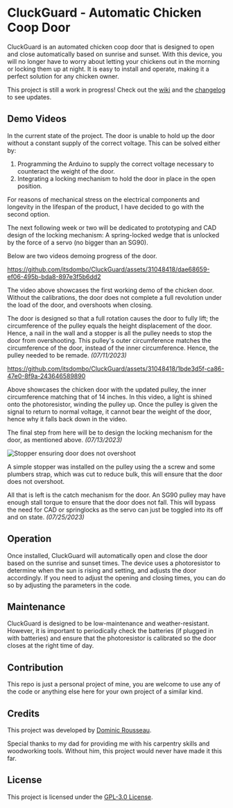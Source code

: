 # CluckGuard - Automatic Chicken Coop Door

CluckGuard is an automated chicken coop door that is designed to open and close automatically based on sunrise and sunset. With this device, you will no longer have to worry about letting your chickens out in the morning or locking them up at night. It is easy to install and operate, making it a perfect solution for any chicken owner.

This project is still a work in progress! Check out the [wiki](https://github.com/itsdombo/CluckGuard/wiki) and the [changelog](changelog.md) to see updates.

## Demo Videos

In the current state of the project. The door is unable to hold up the door without a constant supply of the correct voltage. This can be solved either by:
1. Programming the Arduino to supply the correct voltage necessary to counteract the weight of the door.
2. Integrating a locking mechanism to hold the door in place in the open position.

For reasons of mechanical stress on the electrical components and longevity in the lifespan of the product, I have decided to go with the second option.

The next following week or two will be dedicated to prototyping and CAD design of the locking mechanism: A spring-locked wedge that is unlocked by the force of a servo (no bigger than an SG90).

Below are two videos demoing progress of the door.

https://github.com/itsdombo/CluckGuard/assets/31048418/dae68659-ef06-495b-bda8-897e3f5b6dd2

The video above showcases the first working demo of the chicken door. Without the calibrations, the door does not complete a full revolution under the load of the door, and overshoots when closing.

The door is designed so that a full rotation causes the door to fully lift; the circumference of the pulley equals the height displacement of the door. Hence, a nail in the wall and a stopper is all the pulley needs to stop the door from overshooting. This pulley's outer circumference matches the circumference of the door, instead of the inner circumference. Hence, the pulley needed to be remade.
_(07/11/2023)_

https://github.com/itsdombo/CluckGuard/assets/31048418/1bde3d5f-ca86-47e0-8f9a-243646589890

Above showcases the chicken door with the updated pulley, the inner circumference matching that of 14 inches. In this video, a light is shined onto the photoresistor, winding the pulley up. Once the pulley is given the signal to return to normal voltage, it cannot bear the weight of the door, hence why it falls back down in the video.

The final step from here will be to design the locking mechanism for the door, as mentioned above.
_(07/13/2023)_

![Stopper ensuring door does not overshoot](images/stopper.gif)

A simple stopper was installed on the pulley using the a screw and some plumbers strap, which was cut to reduce bulk, this will ensure that the door does not overshoot.

All that is left is the catch mechanism for the door. An SG90 pulley may have enough stall torque to ensure that the door does not fall. This will bypass the need for CAD or springlocks as the servo can just be toggled into its off and on state.
_(07/25/2023)_

## Operation

Once installed, CluckGuard will automatically open and close the door based on the sunrise and sunset times. The device uses a photoresistor to determine when the sun is rising and setting, and adjusts the door accordingly. If you need to adjust the opening and closing times, you can do so by adjusting the parameters in the code.

## Maintenance

CluckGuard is designed to be low-maintenance and weather-resistant. However, it is important to periodically check the batteries (if plugged in with batteries) and ensure that the photoresistor is calibrated so the door closes at the right time of day.

## Contribution

This repo is just a personal project of mine, you are welcome to use any of the code or anything else here for your own project of a similar kind.

## Credits

This project was developed by [Dominic Rousseau](https://github.com/itsdombo/).

Special thanks to my dad for providing me with his carpentry skills and woodworking tools. Without him, this project would never have made it this far.

## License

This project is licensed under the [GPL-3.0 License](LICENSE).




